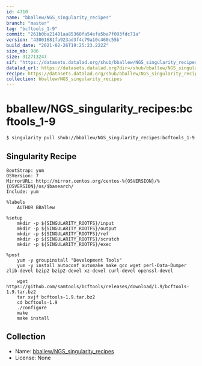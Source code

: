 ```yaml
---
id: 4710
name: "bballew/NGS_singularity_recipes"
branch: "master"
tag: "bcftools_1-9"
commit: "261b0ba21401aa85360fa54efa5ba7f093fdc71a"
version: "43001681fa923ad3f4c79a10c460c55b"
build_date: "2021-02-26T19:25:23.222Z"
size_mb: 986
size: 312713247
sif: "https://datasets.datalad.org/shub/bballew/NGS_singularity_recipes/bcftools_1-9/2021-02-26-261b0ba2-43001681/43001681fa923ad3f4c79a10c460c55b.simg"
datalad_url: https://datasets.datalad.org?dir=/shub/bballew/NGS_singularity_recipes/bcftools_1-9/2021-02-26-261b0ba2-43001681/
recipe: https://datasets.datalad.org/shub/bballew/NGS_singularity_recipes/bcftools_1-9/2021-02-26-261b0ba2-43001681/Singularity
collection: bballew/NGS_singularity_recipes
---
```


# bballew/NGS_singularity_recipes:bcftools_1-9

```bash
$ singularity pull shub://bballew/NGS_singularity_recipes:bcftools_1-9
```

## Singularity Recipe

```singularity
BootStrap: yum
OSVersion: 7
MirrorURL: http://mirror.centos.org/centos-%{OSVERSION}/%{OSVERSION}/os/$basearch/
Include: yum

%labels
    AUTHOR BBallew

%setup
    mkdir -p ${SINGULARITY_ROOTFS}/input
    mkdir -p ${SINGULARITY_ROOTFS}/output
    mkdir -p ${SINGULARITY_ROOTFS}/ref
    mkdir -p ${SINGULARITY_ROOTFS}/scratch
    mkdir -p ${SINGULARITY_ROOTFS}/exec

%post
    yum -y groupinstall "Development Tools"
    yum -y install autoconf automake make gcc wget perl-Data-Dumper zlib-devel bzip2 bzip2-devel xz-devel curl-devel openssl-devel

    wget https://github.com/samtools/bcftools/releases/download/1.9/bcftools-1.9.tar.bz2
    tar xvjf bcftools-1.9.tar.bz2
    cd bcftools-1.9
    ./configure
    make
    make install
```

## Collection

 - Name: [bballew/NGS_singularity_recipes](https://github.com/bballew/NGS_singularity_recipes)
 - License: None

